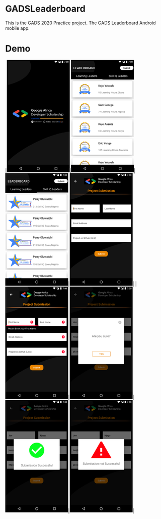 # GADSLeaderboard

This is the GADS 2020 Practice project.
The GADS Leaderboard Android mobile app.

# Demo

|<img src="Demo/splash_screenshot.png" width=200/>|<img src="Demo/learning_screenshot.png" width=200/>|<img src="Demo/skill_screenshot.png" width=200/>|<img src="Demo/submission_screenshot.png" width=200/>|
|<img src="Demo/submission_failed_screenshot.png" width=200/>|<img src="Demo/submission_confirmation.png" width=200/>|<img src="Demo/submission_successful_screenshot.png" width=200/>|<img src="Demo/submission_unsuccessful.png" width=200/>|